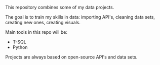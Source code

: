 This repository combines some of my data projects. 

The goal is to train my skills in data: importing API's, cleaning data sets, creating new ones, creating visuals. 

Main tools in this repo will be:
- T-SQL
- Python

Projects are always based on open-source API's and data sets. 
